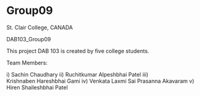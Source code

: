 # Group09

St. Clair College, CANADA

DAB103_Group09

This project DAB 103 is created by five college students.

Team Members:

i) Sachin Chaudhary
ii) Ruchitkumar Alpeshbhai Patel
iii) Krishnaben Hareshbhai Gami
iv) Venkata Laxmi Sai Prasanna Akavaram
v) Hiren Shaileshbhai Patel
